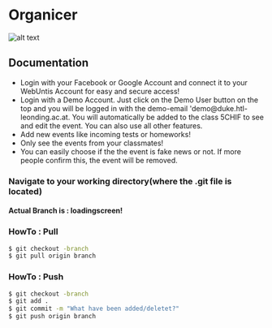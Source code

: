 # Organicer

![alt text](https://i.imgur.com/3DxieTj.jpg)


## Documentation

  - Login with your Facebook or Google Account and connect it to your WebUntis Account for easy and secure access!
  - Login with a Demo Account. Just click on the Demo User button on the top and you will be logged in with the demo-email 'demo@duke.htl-     leonding.ac.at. You will automatically be added to the class 5CHIF to see and edit the event. You can also use all other features.
  - Add new events like incoming tests or homeworks!
  - Only see the events from your classmates!
  - You can easily choose if the the event is fake news or not. If more people confirm this, the event will be removed.
 
 

### Navigate to your working directory(where the .git file is located)
#### Actual Branch is : loadingscreen!

### HowTo : Pull

```sh
$ git checkout -branch
$ git pull origin branch
```

### HowTo : Push

```sh
$ git checkout -branch
$ git add .
$ git commit -m "What have been added/deletet?"
$ git push origin branch
```


